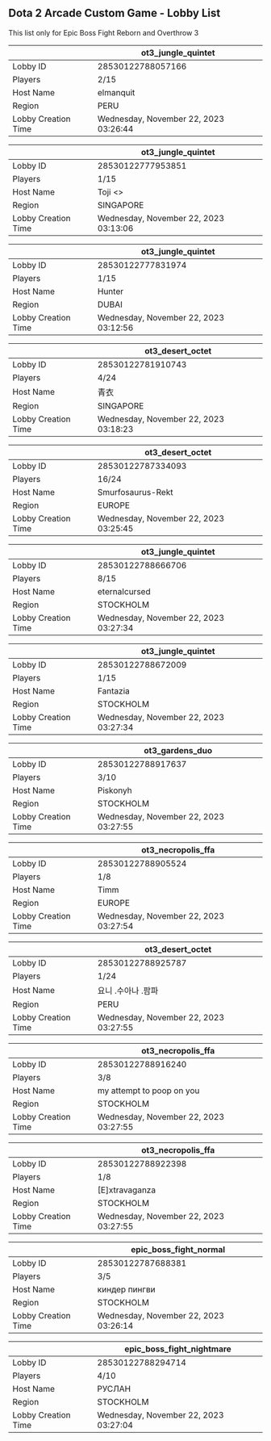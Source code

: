 ## Dota 2 Arcade Custom Game - Lobby List

This list only for Epic Boss Fight Reborn and Overthrow 3

|  | ot3_jungle_quintet |
| ------ | ------ |
| Lobby ID | 28530122788057166 |
| Players | 2/15 |
| Host Name | elmanquit |
| Region | PERU |
| Lobby Creation Time | Wednesday, November 22, 2023 03:26:44 |


|  | ot3_jungle_quintet |
| ------ | ------ |
| Lobby ID | 28530122777953851 |
| Players | 1/15 |
| Host Name | Toji <> |
| Region | SINGAPORE |
| Lobby Creation Time | Wednesday, November 22, 2023 03:13:06 |


|  | ot3_jungle_quintet |
| ------ | ------ |
| Lobby ID | 28530122777831974 |
| Players | 1/15 |
| Host Name | Hunter |
| Region | DUBAI |
| Lobby Creation Time | Wednesday, November 22, 2023 03:12:56 |


|  | ot3_desert_octet |
| ------ | ------ |
| Lobby ID | 28530122781910743 |
| Players | 4/24 |
| Host Name | 青衣 |
| Region | SINGAPORE |
| Lobby Creation Time | Wednesday, November 22, 2023 03:18:23 |


|  | ot3_desert_octet |
| ------ | ------ |
| Lobby ID | 28530122787334093 |
| Players | 16/24 |
| Host Name | Smurfosaurus-Rekt |
| Region | EUROPE |
| Lobby Creation Time | Wednesday, November 22, 2023 03:25:45 |


|  | ot3_jungle_quintet |
| ------ | ------ |
| Lobby ID | 28530122788666706 |
| Players | 8/15 |
| Host Name | eternaIcursed |
| Region | STOCKHOLM |
| Lobby Creation Time | Wednesday, November 22, 2023 03:27:34 |


|  | ot3_jungle_quintet |
| ------ | ------ |
| Lobby ID | 28530122788672009 |
| Players | 1/15 |
| Host Name | Fantazia |
| Region | STOCKHOLM |
| Lobby Creation Time | Wednesday, November 22, 2023 03:27:34 |


|  | ot3_gardens_duo |
| ------ | ------ |
| Lobby ID | 28530122788917637 |
| Players | 3/10 |
| Host Name | Piskonyh |
| Region | STOCKHOLM |
| Lobby Creation Time | Wednesday, November 22, 2023 03:27:55 |


|  | ot3_necropolis_ffa |
| ------ | ------ |
| Lobby ID | 28530122788905524 |
| Players | 1/8 |
| Host Name | Timm |
| Region | EUROPE |
| Lobby Creation Time | Wednesday, November 22, 2023 03:27:54 |


|  | ot3_desert_octet |
| ------ | ------ |
| Lobby ID | 28530122788925787 |
| Players | 1/24 |
| Host Name | 요니 .수아나 .팜파 |
| Region | PERU |
| Lobby Creation Time | Wednesday, November 22, 2023 03:27:55 |


|  | ot3_necropolis_ffa |
| ------ | ------ |
| Lobby ID | 28530122788916240 |
| Players | 3/8 |
| Host Name | my attempt to poop on you |
| Region | STOCKHOLM |
| Lobby Creation Time | Wednesday, November 22, 2023 03:27:55 |


|  | ot3_necropolis_ffa |
| ------ | ------ |
| Lobby ID | 28530122788922398 |
| Players | 1/8 |
| Host Name | [E]xtravaganza |
| Region | STOCKHOLM |
| Lobby Creation Time | Wednesday, November 22, 2023 03:27:55 |


|  | epic_boss_fight_normal |
| ------ | ------ |
| Lobby ID | 28530122787688381 |
| Players | 3/5 |
| Host Name | киндер пингви |
| Region | STOCKHOLM |
| Lobby Creation Time | Wednesday, November 22, 2023 03:26:14 |


|  | epic_boss_fight_nightmare |
| ------ | ------ |
| Lobby ID | 28530122788294714 |
| Players | 4/10 |
| Host Name | РУСЛАН |
| Region | STOCKHOLM |
| Lobby Creation Time | Wednesday, November 22, 2023 03:27:04 |


